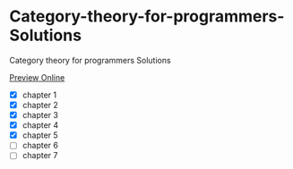 # Category-theory-for-programmers-Solutions
Category theory for programmers Solutions  

[Preview Online](https://yuchengg.com/files/ctfp.pdf)

- [x] chapter 1
- [x] chapter 2
- [x] chapter 3
- [x] chapter 4
- [x] chapter 5
- [ ] chapter 6
- [ ] chapter 7
